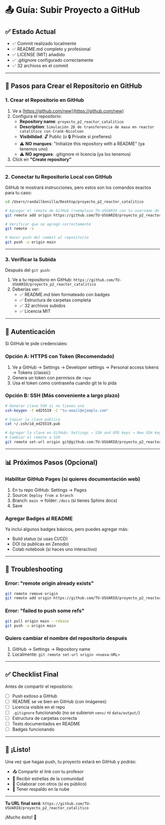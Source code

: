 # 📤 Guía: Subir Proyecto a GitHub

## ✅ Estado Actual

- ✅ Commit realizado localmente
- ✅ README.md completo y profesional
- ✅ LICENSE (MIT) añadido
- ✅ .gitignore configurado correctamente
- ✅ 32 archivos en el commit

---

## 🚀 Pasos para Crear el Repositorio en GitHub

### 1. Crear el Repositorio en GitHub

1. Ve a [https://github.com/new](https://github.com/new)
2. Configura el repositorio:
   - **Repository name**: `proyecto_p2_reactor_catalitico`
   - **Description**: `Simulación 2D de transferencia de masa en reactor catalítico con Crank-Nicolson`
   - **Visibilidad**: 🔓 Public (o 🔒 Private si prefieres)
   - ⚠️ **NO marques**: "Initialize this repository with a README" (ya tenemos uno)
   - ⚠️ **NO agregues**: .gitignore ni licencia (ya los tenemos)
3. Click en **"Create repository"**

---

### 2. Conectar tu Repositorio Local con GitHub

GitHub te mostrará instrucciones, pero estos son los comandos exactos para tu caso:

```bash
cd /Users/randallbonilla/Desktop/proyecto_p2_reactor_catalitico

# Agregar el remote de GitHub (reemplaza TU-USUARIO con tu username de GitHub)
git remote add origin https://github.com/TU-USUARIO/proyecto_p2_reactor_catalitico.git

# Verificar que se agregó correctamente
git remote -v

# Hacer push del commit al repositorio
git push -u origin main
```

---

### 3. Verificar la Subida

Después del `git push`:

1. Ve a tu repositorio en GitHub: `https://github.com/TU-USUARIO/proyecto_p2_reactor_catalitico`
2. Deberías ver:
   - ✅ README.md bien formateado con badges
   - ✅ Estructura de carpetas completa
   - ✅ 32 archivos subidos
   - ✅ Licencia MIT

---

## 🔐 Autenticación

Si GitHub te pide credenciales:

### Opción A: HTTPS con Token (Recomendado)
1. Ve a GitHub → Settings → Developer settings → Personal access tokens → Tokens (classic)
2. Genera un token con permisos de `repo`
3. Usa el token como contraseña cuando git te lo pida

### Opción B: SSH (Más conveniente a largo plazo)
```bash
# Generar clave SSH si no tienes una
ssh-keygen -t ed25519 -C "tu-email@ejemplo.com"

# Copiar la clave pública
cat ~/.ssh/id_ed25519.pub

# Agregar la clave en GitHub: Settings → SSH and GPG keys → New SSH key
# Cambiar el remote a SSH
git remote set-url origin git@github.com:TU-USUARIO/proyecto_p2_reactor_catalitico.git
```

---

## 📊 Próximos Pasos (Opcional)

### Habilitar GitHub Pages (si quieres documentación web)
1. En tu repo GitHub: Settings → Pages
2. Source: `Deploy from a branch`
3. Branch: `main` → folder: `/docs` (si tienes Sphinx docs)
4. Save

### Agregar Badges al README
Ya incluí algunos badges básicos, pero puedes agregar más:
- Build status (si usas CI/CD)
- DOI (si publicas en Zenodo)
- Colab notebook (si haces uno interactivo)

---

## 🐛 Troubleshooting

### Error: "remote origin already exists"
```bash
git remote remove origin
git remote add origin https://github.com/TU-USUARIO/proyecto_p2_reactor_catalitico.git
```

### Error: "failed to push some refs"
```bash
git pull origin main --rebase
git push -u origin main
```

### Quiero cambiar el nombre del repositorio después
1. GitHub → Settings → Repository name
2. Localmente: `git remote set-url origin <nueva-URL>`

---

## ✅ Checklist Final

Antes de compartir el repositorio:

- [ ] Push exitoso a GitHub
- [ ] README se ve bien en GitHub (con imágenes)
- [ ] Licencia visible en el repo
- [ ] `.gitignore` funcionando (no se subieron `venv/` ni `data/output/`)
- [ ] Estructura de carpetas correcta
- [ ] Tests documentados en README
- [ ] Badges funcionando

---

## 🎉 ¡Listo!

Una vez que hagas push, tu proyecto estará en GitHub y podrás:
- 📤 Compartir el link con tu profesor
- 🌟 Recibir estrellas de la comunidad
- 📝 Colaborar con otros (si es público)
- 💾 Tener respaldo en la nube

---

**Tu URL final será**: `https://github.com/TU-USUARIO/proyecto_p2_reactor_catalitico`

¡Mucho éxito! 🚀

